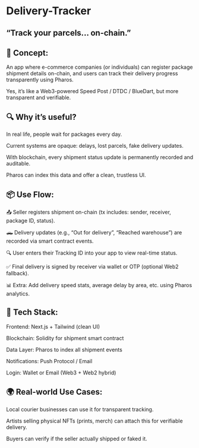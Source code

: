 # Delivery-Tracker

##  “Track your parcels... on-chain.”

## 🧠 Concept:
An app where e-commerce companies (or individuals) can register package shipment details on-chain, and users can track their delivery progress transparently using Pharos.

Yes, it’s like a Web3-powered Speed Post / DTDC / BlueDart, but more transparent and verifiable.

## 🔍 Why it’s useful?
In real life, people wait for packages every day.

Current systems are opaque: delays, lost parcels, fake delivery updates.

With blockchain, every shipment status update is permanently recorded and auditable.

Pharos can index this data and offer a clean, trustless UI.

## 📦 Use Flow:
📤 Seller registers shipment on-chain (tx includes: sender, receiver, package ID, status).

🛻 Delivery updates (e.g., “Out for delivery”, “Reached warehouse”) are recorded via smart contract events.

🔍 User enters their Tracking ID into your app to view real-time status.

✅ Final delivery is signed by receiver via wallet or OTP (optional Web2 fallback).

📊 Extra: Add delivery speed stats, average delay by area, etc. using Pharos analytics.

## 🧰 Tech Stack:
Frontend: Next.js + Tailwind (clean UI)

Blockchain: Solidity for shipment smart contract

Data Layer: Pharos to index all shipment events

Notifications: Push Protocol / Email

Login: Wallet or Email (Web3 + Web2 hybrid)

## 🌍 Real-world Use Cases:
Local courier businesses can use it for transparent tracking.

Artists selling physical NFTs (prints, merch) can attach this for verifiable delivery.

Buyers can verify if the seller actually shipped or faked it.
